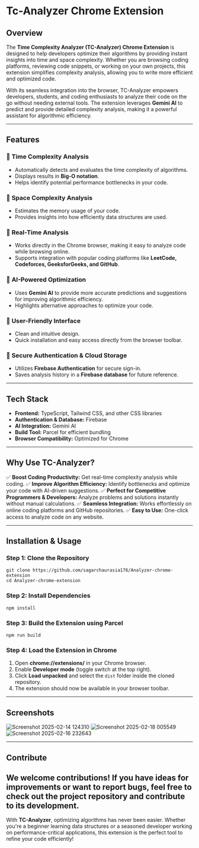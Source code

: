 # Tc-Analyzer Chrome Extension

## Overview

The **Time Complexity Analyzer (TC-Analyzer) Chrome Extension** is designed to help developers optimize their algorithms by providing instant insights into time and space complexity. Whether you are browsing coding platforms, reviewing code snippets, or working on your own projects, this extension simplifies complexity analysis, allowing you to write more efficient and optimized code.

With its seamless integration into the browser, TC-Analyzer empowers developers, students, and coding enthusiasts to analyze their code on the go without needing external tools. The extension leverages **Gemini AI** to predict and provide detailed complexity analysis, making it a powerful assistant for algorithmic efficiency.

---

## Features

### 🔹 **Time Complexity Analysis**
- Automatically detects and evaluates the time complexity of algorithms.
- Displays results in **Big-O notation**.
- Helps identify potential performance bottlenecks in your code.

### 🔹 **Space Complexity Analysis**
- Estimates the memory usage of your code.
- Provides insights into how efficiently data structures are used.

### 🔹 **Real-Time Analysis**
- Works directly in the Chrome browser, making it easy to analyze code while browsing online.
- Supports integration with popular coding platforms like **LeetCode, Codeforces, GeeksforGeeks, and GitHub**.

### 🔹 **AI-Powered Optimization**
- Uses **Gemini AI** to provide more accurate predictions and suggestions for improving algorithmic efficiency.
- Highlights alternative approaches to optimize your code.

### 🔹 **User-Friendly Interface**
- Clean and intuitive design.
- Quick installation and easy access directly from the browser toolbar.

### 🔹 **Secure Authentication & Cloud Storage**
- Utilizes **Firebase Authentication** for secure sign-in.
- Saves analysis history in a **Firebase database** for future reference.

---

## Tech Stack

- **Frontend:** TypeScript, Tailwind CSS, and other CSS libraries
- **Authentication & Database:** Firebase
- **AI Integration:** Gemini AI
- **Build Tool:** Parcel for efficient bundling
- **Browser Compatibility:** Optimized for Chrome

---

## Why Use TC-Analyzer?

✅ **Boost Coding Productivity:** Get real-time complexity analysis while coding.
✅ **Improve Algorithm Efficiency:** Identify bottlenecks and optimize your code with AI-driven suggestions.
✅ **Perfect for Competitive Programmers & Developers:** Analyze problems and solutions instantly without manual calculations.
✅ **Seamless Integration:** Works effortlessly on online coding platforms and GitHub repositories.
✅ **Easy to Use:** One-click access to analyze code on any website.

---

## Installation & Usage

### Step 1: Clone the Repository
```
git clone https://github.com/sagarchaurasia176/Analyzer-chrome-extension
cd Analyzer-chrome-extension
```

### Step 2: Install Dependencies
```
npm install
```

### Step 3: Build the Extension using Parcel
```
npm run build
```

### Step 4: Load the Extension in Chrome
1. Open **chrome://extensions/** in your Chrome browser.
2. Enable **Developer mode** (toggle switch at the top right).
3. Click **Load unpacked** and select the `dist` folder inside the cloned repository.
4. The extension should now be available in your browser toolbar.

---

## Screenshots

![Screenshot 2025-02-14 124310](https://github.com/user-attachments/assets/ada732a5-f273-4f89-be3c-f9e9e22ae5b0)
![Screenshot 2025-02-18 005549](https://github.com/user-attachments/assets/db459fc4-0da7-45f2-8aa9-f8671c98df8b)
![Screenshot 2025-02-16 232643](https://github.com/user-attachments/assets/e08efe11-4361-437a-98e6-b8c3259e21d6)

---


## Contribute

We welcome contributions! If you have ideas for improvements or want to report bugs, feel free to check out the project repository and contribute to its development.
---

With **TC-Analyzer**, optimizing algorithms has never been easier. Whether you're a beginner learning data structures or a seasoned developer working on performance-critical applications, this extension is the perfect tool to refine your code efficiently!

